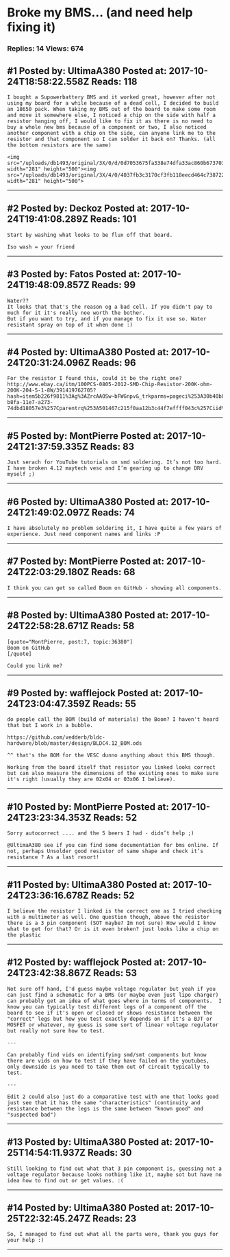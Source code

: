# Broke my BMS&hellip; (and need help fixing it)

### Replies: 14 Views: 674

## \#1 Posted by: UltimaA380 Posted at: 2017-10-24T18:58:22.558Z Reads: 118

```
I bought a Supowerbattery BMS and it worked great, however after not using my board for a while because of a dead cell, I decided to build an 18650 pack. When taking my BMS out of the board to make some room and move it somewhere else, I noticed a chip on the side with half a resistor hanging off, I would like to fix it as there is no need to buy a whole new bms because of a component or two, I also noticed another component with a chip on the side, can anyone link me to the resistor and that component so I can solder it back on? Thanks. (all the bottom resistors are the same)

<img src="/uploads/db1493/original/3X/0/d/0d7053675fa338e74dfa33ac860b6737034ac926.jpg" width="281" height="500"><img src="/uploads/db1493/original/3X/4/0/4037fb3c3170cf3fb118eecd464c73872294701a.jpg" width="281" height="500">
```

---
## \#2 Posted by: Deckoz Posted at: 2017-10-24T19:41:08.289Z Reads: 101

```
Start by washing what looks to be flux off that board.

Iso wash = your friend
```

---
## \#3 Posted by: Fatos Posted at: 2017-10-24T19:48:09.857Z Reads: 99

```
Water??
It looks that that's the reason og a bad cell. If you didn't pay to much for it it's really noe worth the bother. 
But if you want to try, and if you manage to fix it use so. Water resistant spray on top of it when done :)
```

---
## \#4 Posted by: UltimaA380 Posted at: 2017-10-24T20:31:24.096Z Reads: 96

```
For the resistor I found this, could it be the right one? http://www.ebay.ca/itm/100PCS-0805-2012-SMD-Chip-Resistor-200K-ohm-200K-204-5-1-8W/391419762705?hash=item5b226f9811%3Ag%3AZrcAAOSw~bFWGnpv&_trkparms=pageci%253A30b40b8c-b8fa-11e7-a273-74dbd18057e3%257Cparentrq%253A501467c215f0aa12b3c44f7effff043c%257Ciid%253A7
```

---
## \#5 Posted by: MontPierre Posted at: 2017-10-24T21:37:59.335Z Reads: 83

```
Just serach for YouTube tutorials on smd soldering. It’s not too hard. I have broken 4.12 maytech vesc and I’m gearing up to change DRV myself ;)
```

---
## \#6 Posted by: UltimaA380 Posted at: 2017-10-24T21:49:02.097Z Reads: 74

```
I have absolutely no problem soldering it, I have quite a few years of experience. Just need component names and links :P
```

---
## \#7 Posted by: MontPierre Posted at: 2017-10-24T22:03:29.180Z Reads: 68

```
I think you can get so called Boom on GitHub - showing all components.
```

---
## \#8 Posted by: UltimaA380 Posted at: 2017-10-24T22:58:28.671Z Reads: 58

```
[quote="MontPierre, post:7, topic:36380"]
Boom on GitHub
[/quote]

Could you link me?
```

---
## \#9 Posted by: wafflejock Posted at: 2017-10-24T23:04:47.359Z Reads: 55

```
do people call the BOM (build of materials) the Boom? I haven't heard that but I work in a bubble.

https://github.com/vedderb/bldc-hardware/blob/master/design/BLDC4.12_BOM.ods

^^ that's the BOM for the VESC dunno anything about this BMS though.

Working from the board itself that resistor you linked looks correct but can also measure the dimensions of the existing ones to make sure it's right (usually they are 02x04 or 03x06 I believe).
```

---
## \#10 Posted by: MontPierre Posted at: 2017-10-24T23:23:34.353Z Reads: 52

```
Sorry autocorrect .... and the 5 beers I had - didn’t help ;) 

@UltimaA380 see if you can find some documentation for bms online. If not, perhaps Unsolder good resistor of same shape and check it’s resistance ? As a last resort!
```

---
## \#11 Posted by: UltimaA380 Posted at: 2017-10-24T23:36:16.678Z Reads: 52

```
I believe the resistor I linked is the correct one as I tried checking with a multimeter as well. One question though, above the resistor there is a 3 pin component (SOT maybe? Im not sure) How would I know what to get for that? Or is it even broken? just looks like a chip on the plastic
```

---
## \#12 Posted by: wafflejock Posted at: 2017-10-24T23:42:38.867Z Reads: 53

```
Not sure off hand, I'd guess maybe voltage regulator but yeah if you can just find a schematic for a BMS (or maybe even just lipo charger) can probably get an idea of what goes where in terms of components.  I know you can typically test different legs of a component off the board to see if it's open or closed or shows resistance between the "correct" legs but how you test exactly depends on if it's a BJT or MOSFET or whatever, my guess is some sort of linear voltage regulator but really not sure how to test.

---

Can probably find vids on identifying smd/smt components but know there are vids on how to test if they have failed on the youtubes, only downside is you need to take them out of circuit typically to test.

---

Edit 2 could also just do a comparative test with one that looks good just see that it has the same "characteristics" (continuity and resistance between the legs is the same between "known good" and "suspected bad")
```

---
## \#13 Posted by: UltimaA380 Posted at: 2017-10-25T14:54:11.937Z Reads: 30

```
Still looking to find out what that 3 pin component is, guessing not a voltage regulator because looks nothing like it, maybe sot but have no idea how to find out or get values. :(
```

---
## \#14 Posted by: UltimaA380 Posted at: 2017-10-25T22:32:45.247Z Reads: 23

```
So, I managed to find out what all the parts were, thank you guys for your help :)
```

---
